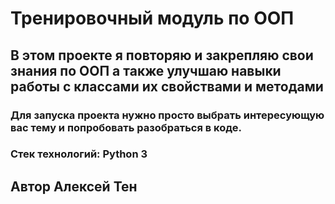 # Тренировочный модуль по ООП
## В этом проекте я повторяю и закрепляю свои знания по ООП а также улучшаю навыки работы с классами их свойствами и методами
### Для запуска проекта нужно просто выбрать интересующую вас тему и попробовать разобраться в коде.
### Стек технологий: Python 3
## Автор Алексей Тен
